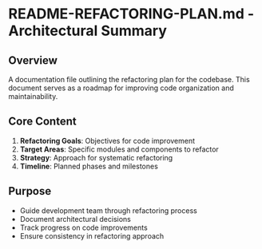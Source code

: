 # README-REFACTORING-PLAN.md - Architectural Summary

## Overview
A documentation file outlining the refactoring plan for the codebase. This document serves as a roadmap for improving code organization and maintainability.

## Core Content
1. **Refactoring Goals**: Objectives for code improvement
2. **Target Areas**: Specific modules and components to refactor
3. **Strategy**: Approach for systematic refactoring
4. **Timeline**: Planned phases and milestones

## Purpose
- Guide development team through refactoring process
- Document architectural decisions
- Track progress on code improvements
- Ensure consistency in refactoring approach